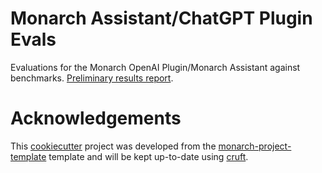 # Monarch Assistant/ChatGPT Plugin Evals

Evaluations for the Monarch OpenAI Plugin/Monarch Assistant against benchmarks. [Preliminary results report](https://monarch-initiative.github.io/oai-plugin-evals/index.html).

# Acknowledgements

This [cookiecutter](https://cookiecutter.readthedocs.io/en/stable/README.html) project was developed from the [monarch-project-template](https://github.com/monarch-initiative/monarch-project-template) template and will be kept up-to-date using [cruft](https://cruft.github.io/cruft/).